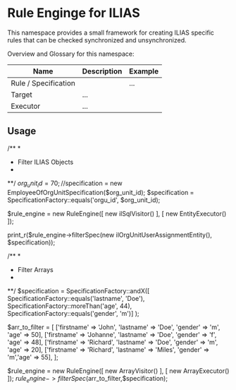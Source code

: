 # Rule Enginge for ILIAS
This namespace provides a small framework for creating ILIAS specific rules that can be checked synchronized and unsynchronized.

Overview and Glossary for this namespace:

| Name | Description | Example |
|------|-------------|---------|
| Rule / Specification|  | ...
| Target | ... | 
| Executor |... | 


Usage
-----
/**
*
* Filter ILIAS Objects
*
**/
$org_unit_id = 70;
//$specification = new EmployeeOfOrgUnitSpecification($org_unit_id);
$specification = SpecificationFactory::equals('orgu_id', $org_unit_id);

$rule_engine = new RuleEngine([ new ilSqlVisitor() ], [ new EntityExecutor() ]);

print_r($rule_engine->filterSpec(new ilOrgUnitUserAssignmentEntity(), $specification));


/**
*
* Filter Arrays
*
**/
$specification = SpecificationFactory::andX([
			SpecificationFactory::equals('lastname', 'Doe'),
			SpecificationFactory::moreThan('age', 44),
			SpecificationFactory::equals('gender', 'm')]
		);

$arr_to_filter = [
		['firstname' => 'John', 'lastname' => 'Doe', 'gender' => 'm', 'age' => 50],
		['firstname' => 'Johanne', 'lastname' => 'Doe', 'gender' => 'f', 'age' => 48],
		['firstname' => 'Richard', 'lastname' => 'Doe', 'gender' => 'm', 'age' => 20],
		['firstname' => 'Richard', 'lastname' => 'Miles', 'gender' => 'm','age' => 55],
 ];


$rule_engine = new RuleEngine([ new ArrayVisitor() ], [ new ArrayExecutor() ]);
$rule_engine->filterSpec($arr_to_filter,$specification);
 
